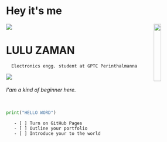 




# Hey it's me

<img src="https://user-images.githubusercontent.com/73097560/115834477-dbab4500-a447-11eb-908a-139a6edaec5c.gif"/>

<img src="https://github.com/lulu-zaman/skills-communicate-using-markdown/assets/165302109/59b96388-6685-4f4c-8ee6-1a81ec08b59e" align="right" width="20%"/>

<div>
    
# LULU ZAMAN


      Electronics engg. student at GPTC Perinthalmanna
<img src="https://user-images.githubusercontent.com/73097560/115834477-dbab4500-a447-11eb-908a-139a6edaec5c.gif"/>




###### I'am a kind of beginner here.


```python

print("HELLO WORD")

```



```
   - [ ] Turn on GitHub Pages
   - [ ] Outline your portfolio
   - [ ] Introduce your to the world
```
